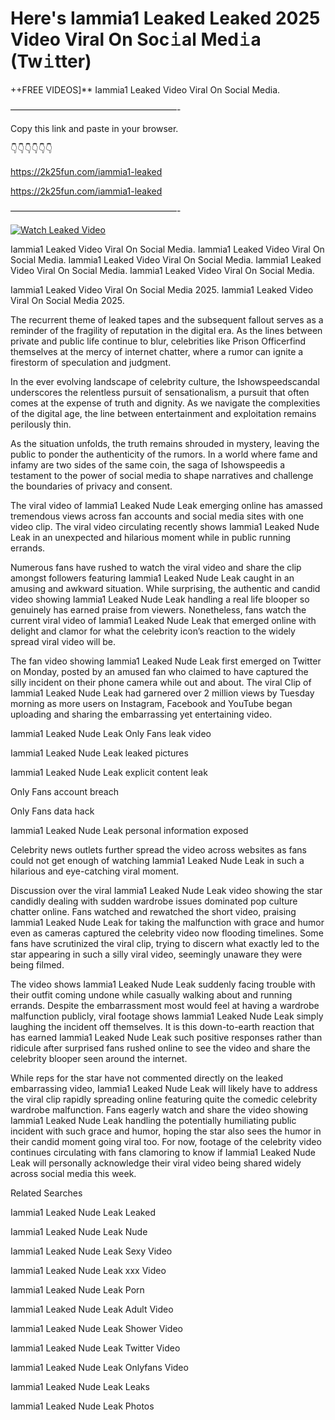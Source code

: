 # Here's Iammia1 Leaked Leaked 2025 Video Viral On Soc𝚒al Med𝚒a (Tw𝚒tter)

++FREE VIDEOS]** Iammia1 Leaked Video Viral On Social Media.

———————————————————-

Copy this link and paste in your browser.

👇👇👇👇👇👇

https://2k25fun.com/iammia1-leaked

https://2k25fun.com/iammia1-leaked

———————————————————-

[![Watch Leaked Video](https://miro.medium.com/v2/resize:fit:828/format:webp/1*cilzJN44JGOrTw9NJCrNHA.gif "Watch Leaked Video")](https://2k25fun.com/iammia1-leaked)

Iammia1 Leaked Video Viral On Social Media. Iammia1 Leaked Video Viral On Social Media. Iammia1 Leaked Video Viral On Social Media. Iammia1 Leaked Video Viral On Social Media. Iammia1 Leaked Video Viral On Social Media.

Iammia1 Leaked Video Viral On Social Media 2025. Iammia1 Leaked Video Viral On Social Media 2025.

The recurrent theme of leaked tapes and the subsequent fallout serves as a reminder of the fragility of reputation in the digital era. As the lines between private and public life continue to blur, celebrities like Prison Officerfind themselves at the mercy of internet chatter, where a rumor can ignite a firestorm of speculation and judgment.

In the ever evolving landscape of celebrity culture, the Ishowspeedscandal underscores the relentless pursuit of sensationalism, a pursuit that often comes at the expense of truth and dignity. As we navigate the complexities of the digital age, the line between entertainment and exploitation remains perilously thin.

As the situation unfolds, the truth remains shrouded in mystery, leaving the public to ponder the authenticity of the rumors. In a world where fame and infamy are two sides of the same coin, the saga of Ishowspeedis a testament to the power of social media to shape narratives and challenge the boundaries of privacy and consent.

The viral video of Iammia1 Leaked Nude Leak emerging online has amassed tremendous views across fan accounts and social media sites with one video clip. The viral video circulating recently shows Iammia1 Leaked Nude Leak in an unexpected and hilarious moment while in public running errands.

Numerous fans have rushed to watch the viral video and share the clip amongst followers featuring Iammia1 Leaked Nude Leak caught in an amusing and awkward situation. While surprising, the authentic and candid video showing Iammia1 Leaked Nude Leak handling a real life blooper so genuinely has earned praise from viewers. Nonetheless, fans watch the current viral video of Iammia1 Leaked Nude Leak that emerged online with delight and clamor for what the celebrity icon’s reaction to the widely spread viral video will be.

The fan video showing Iammia1 Leaked Nude Leak first emerged on Twitter on Monday, posted by an amused fan who claimed to have captured the silly incident on their phone camera while out and about. The viral Clip of Iammia1 Leaked Nude Leak had garnered over 2 million views by Tuesday morning as more users on Instagram, Facebook and YouTube began uploading and sharing the embarrassing yet entertaining video.

Iammia1 Leaked Nude Leak Only Fans leak video

Iammia1 Leaked Nude Leak leaked pictures

Iammia1 Leaked Nude Leak explicit content leak

Only Fans account breach

Only Fans data hack

Iammia1 Leaked Nude Leak personal information exposed

Celebrity news outlets further spread the video across websites as fans could not get enough of watching Iammia1 Leaked Nude Leak in such a hilarious and eye-catching viral moment.

Discussion over the viral Iammia1 Leaked Nude Leak video showing the star candidly dealing with sudden wardrobe issues dominated pop culture chatter online. Fans watched and rewatched the short video, praising Iammia1 Leaked Nude Leak for taking the malfunction with grace and humor even as cameras captured the celebrity video now flooding timelines. Some fans have scrutinized the viral clip, trying to discern what exactly led to the star appearing in such a silly viral video, seemingly unaware they were being filmed.

The video shows Iammia1 Leaked Nude Leak suddenly facing trouble with their outfit coming undone while casually walking about and running errands. Despite the embarrassment most would feel at having a wardrobe malfunction publicly, viral footage shows Iammia1 Leaked Nude Leak simply laughing the incident off themselves. It is this down-to-earth reaction that has earned Iammia1 Leaked Nude Leak such positive responses rather than ridicule after surprised fans rushed online to see the video and share the celebrity blooper seen around the internet.

While reps for the star have not commented directly on the leaked embarrassing video, Iammia1 Leaked Nude Leak will likely have to address the viral clip rapidly spreading online featuring quite the comedic celebrity wardrobe malfunction. Fans eagerly watch and share the video showing Iammia1 Leaked Nude Leak handling the potentially humiliating public incident with such grace and humor, hoping the star also sees the humor in their candid moment going viral too. For now, footage of the celebrity video continues circulating with fans clamoring to know if Iammia1 Leaked Nude Leak will personally acknowledge their viral video being shared widely across social media this week.

Related Searches

Iammia1 Leaked Nude Leak Leaked

Iammia1 Leaked Nude Leak Nude

Iammia1 Leaked Nude Leak Sexy Video

Iammia1 Leaked Nude Leak xxx Video

Iammia1 Leaked Nude Leak Porn

Iammia1 Leaked Nude Leak Adult Video

Iammia1 Leaked Nude Leak Shower Video

Iammia1 Leaked Nude Leak Twitter Video

Iammia1 Leaked Nude Leak Onlyfans Video

Iammia1 Leaked Nude Leak Leaks

Iammia1 Leaked Nude Leak Photos
